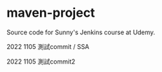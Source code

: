 # maven-project
Source code for Sunny's Jenkins course at Udemy.

2022 1105 測試commit / SSA

2022 1105 測試commit2
